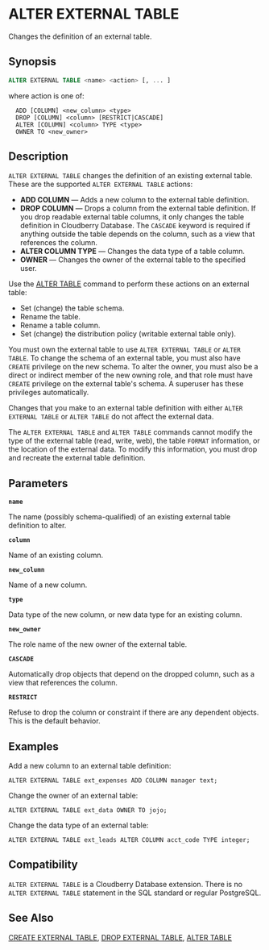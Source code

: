 # ALTER EXTERNAL TABLE

Changes the definition of an external table.

## Synopsis

```sql
ALTER EXTERNAL TABLE <name> <action> [, ... ]
```

where action is one of:

```
  ADD [COLUMN] <new_column> <type>
  DROP [COLUMN] <column> [RESTRICT|CASCADE]
  ALTER [COLUMN] <column> TYPE <type>
  OWNER TO <new_owner>
```

## Description

`ALTER EXTERNAL TABLE` changes the definition of an existing external table. These are the supported `ALTER EXTERNAL TABLE` actions:

-   **ADD COLUMN** — Adds a new column to the external table definition.
-   **DROP COLUMN** — Drops a column from the external table definition. If you drop readable external table columns, it only changes the table definition in Cloudberry Database. The `CASCADE` keyword is required if anything outside the table depends on the column, such as a view that references the column.
-   **ALTER COLUMN TYPE** — Changes the data type of a table column.
-   **OWNER** — Changes the owner of the external table to the specified user.

Use the [ALTER TABLE](/docs/sql-statements/sql-stmt-alter-table.md) command to perform these actions on an external table:

-   Set (change) the table schema.
-   Rename the table.
-   Rename a table column.
-   Set (change) the distribution policy (writable external table only).

You must own the external table to use `ALTER EXTERNAL TABLE` or `ALTER TABLE`. To change the schema of an external table, you must also have `CREATE` privilege on the new schema. To alter the owner, you must also be a direct or indirect member of the new owning role, and that role must have `CREATE` privilege on the external table's schema. A superuser has these privileges automatically.

Changes that you make to an external table definition with either `ALTER EXTERNAL TABLE` or `ALTER TABLE` do not affect the external data.

The `ALTER EXTERNAL TABLE` and `ALTER TABLE` commands cannot modify the type of the external table (read, write, web), the table `FORMAT` information, or the location of the external data. To modify this information, you must drop and recreate the external table definition.

## Parameters

**`name`**

The name (possibly schema-qualified) of an existing external table definition to alter.

**`column`**

Name of an existing column.

**`new_column`**

Name of a new column.

**`type`**

Data type of the new column, or new data type for an existing column.

**`new_owner`**

The role name of the new owner of the external table.

**`CASCADE`**

Automatically drop objects that depend on the dropped column, such as a view that references the column.

**`RESTRICT`**

Refuse to drop the column or constraint if there are any dependent objects. This is the default behavior.

## Examples

Add a new column to an external table definition:

```
ALTER EXTERNAL TABLE ext_expenses ADD COLUMN manager text;
```

Change the owner of an external table:

```
ALTER EXTERNAL TABLE ext_data OWNER TO jojo;
```

Change the data type of an external table:

```
ALTER EXTERNAL TABLE ext_leads ALTER COLUMN acct_code TYPE integer;
```

## Compatibility

`ALTER EXTERNAL TABLE` is a Cloudberry Database extension. There is no `ALTER EXTERNAL TABLE` statement in the SQL standard or regular PostgreSQL.

## See Also

[CREATE EXTERNAL TABLE](/docs/sql-statements/sql-stmt-create-external-table.md), [DROP EXTERNAL TABLE](/docs/sql-statements/sql-stmt-drop-external-table.md), [ALTER TABLE](/docs/sql-statements/sql-stmt-alter-table.md)



